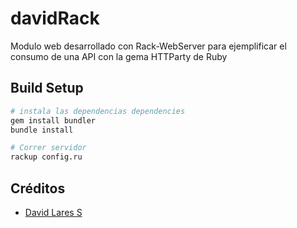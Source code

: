 # davidRack

 Modulo web desarrollado con Rack-WebServer para ejemplificar el consumo de una API con la gema HTTParty de Ruby

## Build Setup

``` bash
# instala las dependencias dependencies
gem install bundler
bundle install

# Correr servidor
rackup config.ru
```
## Créditos
- [David Lares S](https://twitter.com/davidlares3)
